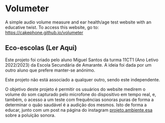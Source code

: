 # Volumeter

A simple audio volume measure and ear health/age test website with an educative twist.
To access this website, go to: https://cakephone.github.io/volumeter

## Eco-escolas (Ler Aqui)
Este projeto foi criado pelo aluno Miguel Santos da turma 11CT1 (Ano Letivo 2022/2023) da Escola Secundária de Amarante. A ideia foi dada por um outro aluno que prefere manter-se anónimo.

Este projeto não está associado a qualquer outro, sendo este independente.

O objetivo deste projeto é permitir os usuários do website medirem o volume do som capturado pelo microfone do dispositivo em tempo real, e, também, o acesso a um teste com frequências sonoras puras de forma a determinar o quão saudável é a audição dos mesmos. Isto de forma a educar, junto com um post na página do instagram [projeto.ambiente.esa](https://www.instagram.com/projeto.ambiente.esa/) sobre a poluição sonora.